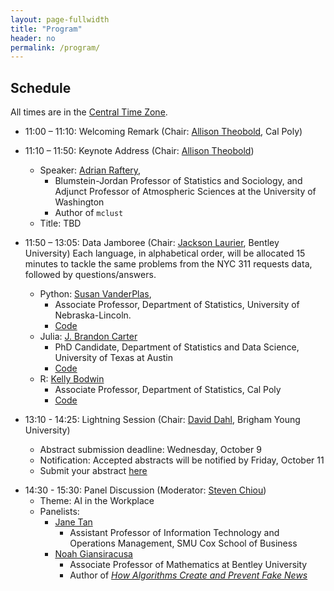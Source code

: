 ```yaml
---
layout: page-fullwidth
title: "Program"
header: no
permalink: /program/
---
```


## Schedule

All times are in the [Central Time Zone](https://en.wikipedia.org/wiki/Central_Time_Zone).

+ 11:00 – 11:10: Welcoming Remark (Chair: [Allison Theobold](https://statistics.calpoly.edu/allison-theobold), Cal Poly)
<!---
    - [Ron Wasserstein](https://www.amstat.org/about-asa/ronald-l-wasserstein),
	Executive Director, [American Statistical Association](https://www.amstat.org/)
    - [Mine Çetinkaya-Rundel](https://scholars.duke.edu/person/mine), Professor
      of the Practice and the Director of Undergraduate Studies at the
      [Department of Statistical Science](https://stat.duke.edu/), [Duke University](https://duke.edu/); 
	    and 2023 Chair of the ASA Section on Statistical Computing
---> 

+ 11:10 – 11:50: Keynote Address (Chair: [Allison Theobold](https://statistics.calpoly.edu/allison-theobold))
    - Speaker: [Adrian Raftery](https://sites.stat.washington.edu/raftery/),
        - Blumstein-Jordan Professor of Statistics and Sociology, and Adjunct Professor of Atmospheric Sciences at the University of Washington
        - Author of `mclust`
    - Title: TBD

+ 11:50 – 13:05: Data Jamboree (Chair: [Jackson Laurier](https://faculty.bentley.edu/profile/jlautier), Bentley University)
    Each language, in alphabetical order, will be allocated 15 minutes to tackle
    the same problems from the NYC 311 requests data, followed by questions/answers.
    - Python: [Susan VanderPlas](https://statistics.unl.edu/susan-vanderplas), 
      + Associate Professor, Department of Statistics, University of Nebraska-Lincoln. 
      + [Code]()
    - Julia: [J. Brandon Carter](https://jbcart.github.io/)
      + PhD Candidate, Department of Statistics and Data Science, University of Texas at Austin
      + [Code]()
    - R: [Kelly Bodwin](https://www.kelly-bodwin.com/)
      + Associate Professor, Department of Statistics, Cal Poly
      + [Code]()
+ 13:10 - 14:25: Lightning Session (Chair: [David Dahl](https://dahl.byu.edu/), Brigham Young University)
    - Abstract submission deadline: Wednesday, October 9
    - Notification: Accepted abstracts will be notified by Friday, October 11
    - Submit your abstract [here](https://forms.gle/Rs1RU4K8Cj8ELURh6)
    
<!--
    - Zoe Rehnberg and Emily Robinson, California Polytechnic State University
	<details><summary>Enhancing Statistical Computing Education through Game
	Plans: A Pedagogical Approach</summary>
	In statistical computing education, students often grapple with the
	transition from conceptualizing a data task, such as data wrangling or
	visualization, to writing the necessary code. While students likely have the
	original data set and a vision of the desired outcome, we need to teach
	students how to translate a general task (e.g., add a variable, combine two
	data sets, summarize groups, create a visualization, etc.) into appropriate
	(and correctly ordered) lines of code. Further, as tasks get more
	complicated and datasets get larger, this translation between the data task
	and code becomes increasingly difficult. Drawing from computer science
	education literature, which advocates breaking down steps of complex
	problem-solving tasks and writing about code (Catrambone, 2011), we
	introduced “game planning” into four sections of introductory statistical
	computing that focus on the tidyverse in R. Game plans serve as strategic
	guides that prompt students to map their coding strategies before
	implementation. Students can create game plans in various formats, such as
	pen-and-paper or digital tools like the online whiteboard Excalidraw. Our
	presentation explores the rationale behind game plans, showcases diverse
	student approaches, and provides practical tools and examples, all aimed at
	improving students’ proficiency and structured thinking in statistical
	computing.
	</details>
--->

+ 14:30 - 15:30: Panel Discussion (Moderator: [Steven Chiou](https://www.sychiou.com/))
    - Theme: AI in the Workplace
    - Panelists:
        + [Jane Tan](https://www.smu.edu/cox/business-school-community/faculty/jane-tan)
            - Assistant Professor of Information Technology and Operations Management, SMU Cox School of Business
        + [Noah Giansiracusa](https://www.noahgian.com/)
            - Associate Professor of Mathematics at Bentley University 
            - Author of [*How Algorithms Create and Prevent Fake News*](https://www.noahgian.com/books)
